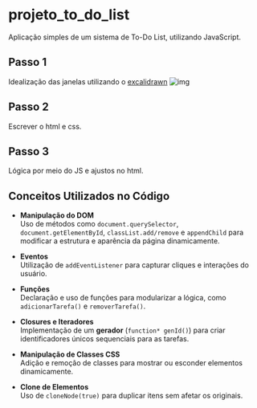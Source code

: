 # projeto_to_do_list
Aplicação simples de um sistema de To-Do List, utilizando JavaScript.

## Passo 1
Idealização das janelas utilizando o [excalidrawn](https://excalidraw.com/)
![img](https://i.postimg.cc/z8CtJ6zV/Captura-de-tela-de-2025-02-18-11-50-17.png)

## Passo 2
Escrever o html e css.

## Passo 3
Lógica por meio do JS e ajustos no html.

## Conceitos Utilizados no Código

- **Manipulação do DOM**  
  Uso de métodos como `document.querySelector`, `document.getElementById`, `classList.add/remove` e `appendChild` para modificar a estrutura e aparência da página dinamicamente.

- **Eventos**  
  Utilização de `addEventListener` para capturar cliques e interações do usuário.

- **Funções**  
  Declaração e uso de funções para modularizar a lógica, como `adicionarTarefa()` e `removerTarefa()`.

- **Closures e Iteradores**  
  Implementação de um **gerador** (`function* genId()`) para criar identificadores únicos sequenciais para as tarefas.

- **Manipulação de Classes CSS**  
  Adição e remoção de classes para mostrar ou esconder elementos dinamicamente.

- **Clone de Elementos**  
  Uso de `cloneNode(true)` para duplicar itens sem afetar os originais.
